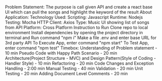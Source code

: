 Problem Statement:
The purpose is call given API and create a react base UI which can pull the songs and highlight the keyword of the result 
About Application:
Technology Used:
Scripting: Javascript
Runtime: Nodejs
Testing: Mocha
HTTP Client: Axios
Type: Music UI showing list of songs from API
Platform: Cross Platform
Instruction to Run
Clone repo to local environment
Install dependencies by opening the project directory in terminal and Run command "npm i"
Make a file .env and enter base URL for 3rd party API
To Execute App, enter command "npm start"
To Test App, enter command "npm test"
Timebox:
Understanding of Problem statement - 10 min
Pseudo Code with Happy Path Scenario - 20 min
Architecture(Project Structure - MVC) and Design Pattern(Style of Coding - Handler Style) - 10 min
Refactoring - 20 min
Code Changes and Exception Handling - 2:00 min
Manual Testing - 40 min
Validation - 20 min
Unit Testing - 20 min
Adding Document Level Comments - 20 min
